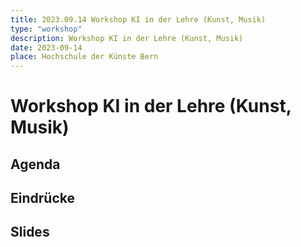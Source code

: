 ```yaml
---
title: 2023.09.14 Workshop KI in der Lehre (Kunst, Musik)
type: "workshop"
description: Workshop KI in der Lehre (Kunst, Musik)
date: 2023-09-14
place: Hochschule der Künste Bern 
---
```


#  Workshop KI in der Lehre (Kunst, Musik)


## Agenda

## Eindrücke

## Slides


